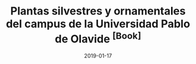 ---
title: "Plantas silvestres y ornamentales del campus de la Universidad Pablo de Olavide <sup>[Book]</sup>"
collection: publications
permalink: /publication/Luceño et al 2019 Plantas UPO
date: 2019-01-17
venue: 'Acta Botanica Malacitana'
#paperurl: '/files/pdf/research/Luceño et al 2019 Plantas UPO.pdf'
#link: 'https://doi.org/...'
#code: 'https://doi.org/...'
#github: 'https://github.com/jimarcor/...'
#figshare: 'https://figshare.com/...'
citation: 'Luceño M, Martín-Bravo S, Sánchez-Villegas R, Escudero M, Sánchez-Villegas M, <b>Márquez-Corro JI</b>, Pulgar Sañudo I. 2019. &quot;Plantas silvestres y ornamentales del campus de la Universidad Pablo de Olavide&quot;<i>Fundación Universidad Pablo de Olavide</i> pp. 448, Sevilla. ISBN 978-84-949948-0-7'
---